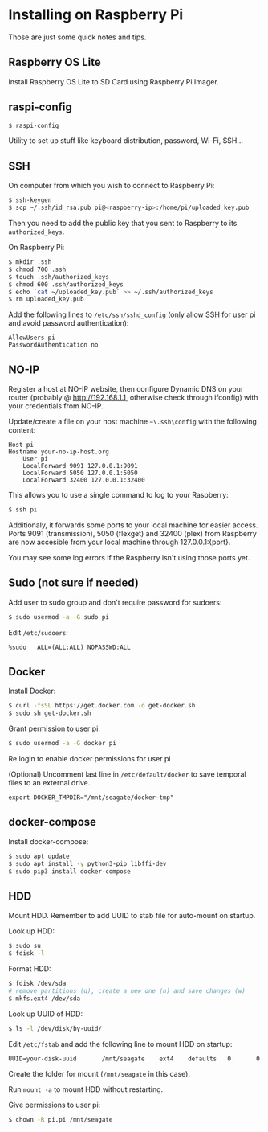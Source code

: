 # Installing on Raspberry Pi

Those are just some quick notes and tips.

## Raspberry OS Lite

Install Raspberry OS Lite to SD Card using Raspberry Pi Imager.

## raspi-config

```bash
$ raspi-config
```

Utility to set up stuff like keyboard distribution, password, Wi-Fi, SSH...

## SSH

On computer from which you wish to connect to Raspberry Pi:

```bash
$ ssh-keygen
$ scp ~/.ssh/id_rsa.pub pi@<raspberry-ip>:/home/pi/uploaded_key.pub
```

Then you need to add the public key that you sent to Raspberry to its `authorized_keys`.

On Raspberry Pi:

```bash
$ mkdir .ssh
$ chmod 700 .ssh
$ touch .ssh/authorized_keys
$ chmod 600 .ssh/authorized_keys
$ echo `cat ~/uploaded_key.pub` >> ~/.ssh/authorized_keys
$ rm uploaded_key.pub
```

Add the following lines to `/etc/ssh/sshd_config` (only allow SSH for user pi and avoid password authentication):

```
AllowUsers pi
PasswordAuthentication no
```

## NO-IP

Register a host at NO-IP website, then configure Dynamic DNS on your router (probably @ http://192.168.1.1, otherwise check through ifconfig) with your credentials from NO-IP.

Update/create a file on your host machine `~\.ssh\config` with the following content:

```
Host pi
Hostname your-no-ip-host.org
	User pi
	LocalForward 9091 127.0.0.1:9091
	LocalForward 5050 127.0.0.1:5050
	LocalForward 32400 127.0.0.1:32400
```

This allows you to use a single command to log to your Raspberry:

```bash
$ ssh pi
```

Additionaly, it forwards some ports to your local machine for easier access. Ports 9091 (transmission), 5050 (flexget) and 32400 (plex) from Raspberry are now accesible from your local machine through 127.0.0.1:{port}.

You may see some log errors if the Raspberry isn't using those ports yet.

## Sudo (not sure if needed)

Add user to sudo group and don't require password for sudoers:

```bash
$ sudo usermod -a -G sudo pi
```

Edit `/etc/sudoers`:

```
%sudo   ALL=(ALL:ALL) NOPASSWD:ALL
```

## Docker

Install Docker:

```bash
$ curl -fsSL https://get.docker.com -o get-docker.sh
$ sudo sh get-docker.sh
```

Grant permission to user pi:

```bash
$ sudo usermod -a -G docker pi
```

Re login to enable docker permissions for user pi

(Optional) Uncomment last line in `/etc/default/docker` to save temporal files to an external drive.

```
export DOCKER_TMPDIR="/mnt/seagate/docker-tmp"
```

## docker-compose

Install docker-compose:

```bash
$ sudo apt update
$ sudo apt install -y python3-pip libffi-dev
$ sudo pip3 install docker-compose
```

## HDD

Mount HDD. Remember to add UUID to stab file for auto-mount on startup.

Look up HDD:

```bash
$ sudo su
$ fdisk -l
```

Format HDD:

```bash
$ fdisk /dev/sda
# remove partitions (d), create a new one (n) and save changes (w)
$ mkfs.ext4 /dev/sda
```

Look up UUID of HDD:

```bash
$ ls -l /dev/disk/by-uuid/
```

Edit `/etc/fstab` and add the following line to mount HDD on startup:

```
UUID=your-disk-uuid       /mnt/seagate    ext4    defaults   0       0
```

Create the folder for mount (`/mnt/seagate` in this case).

Run `mount -a` to mount HDD without restarting.

Give permissions to user pi:

```bash
$ chown -R pi.pi /mnt/seagate
```
